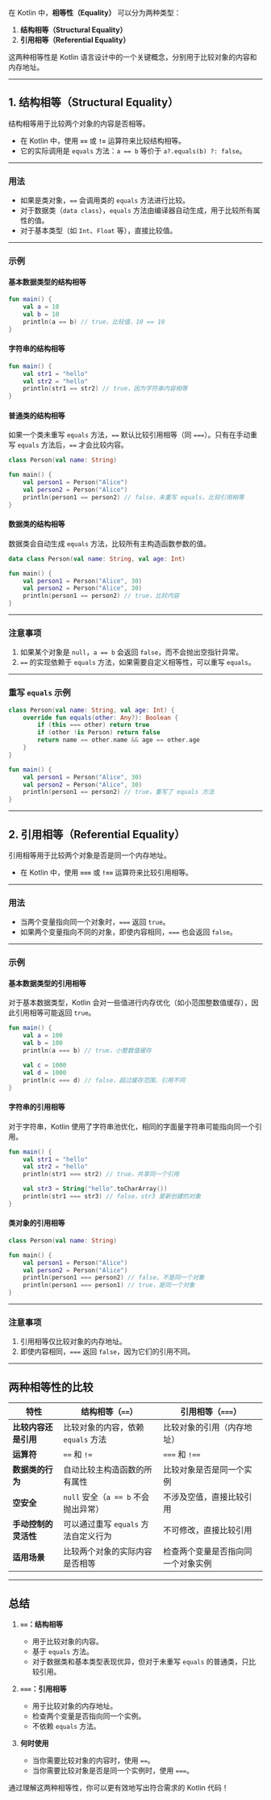 在 Kotlin 中，**相等性（Equality）** 可以分为两种类型：

1. **结构相等（Structural Equality）**
2. **引用相等（Referential Equality）**

这两种相等性是 Kotlin 语言设计中的一个关键概念，分别用于比较对象的内容和内存地址。

---

## **1. 结构相等（Structural Equality）**

结构相等用于比较两个对象的内容是否相等。

- 在 Kotlin 中，使用 **`==`** 或 **`!=`** 运算符来比较结构相等。
- 它的实际调用是 `equals` 方法：`a == b` 等价于 `a?.equals(b) ?: false`。

---

### **用法**

- 如果是类对象，`==` 会调用类的 `equals` 方法进行比较。
- 对于数据类（`data class`），`equals` 方法由编译器自动生成，用于比较所有属性的值。
- 对于基本类型（如 `Int`、`Float` 等），直接比较值。

---

### **示例**

#### **基本数据类型的结构相等**

```kotlin
fun main() {
    val a = 10
    val b = 10
    println(a == b) // true，比较值，10 == 10
}
```

#### **字符串的结构相等**

```kotlin
fun main() {
    val str1 = "hello"
    val str2 = "hello"
    println(str1 == str2) // true，因为字符串内容相等
}
```

#### **普通类的结构相等**

如果一个类未重写 `equals` 方法，`==` 默认比较引用相等（同 `===`）。只有在手动重写 `equals` 方法后，`==` 才会比较内容。

```kotlin
class Person(val name: String)

fun main() {
    val person1 = Person("Alice")
    val person2 = Person("Alice")
    println(person1 == person2) // false，未重写 equals，比较引用相等
}
```

#### **数据类的结构相等**

数据类会自动生成 `equals` 方法，比较所有主构造函数参数的值。

```kotlin
data class Person(val name: String, val age: Int)

fun main() {
    val person1 = Person("Alice", 30)
    val person2 = Person("Alice", 30)
    println(person1 == person2) // true，比较内容
}
```

---

### **注意事项**

1. 如果某个对象是 `null`，`a == b` 会返回 `false`，而不会抛出空指针异常。
2. `==` 的实现依赖于 `equals` 方法，如果需要自定义相等性，可以重写 `equals`。

---

### **重写 `equals` 示例**

```kotlin
class Person(val name: String, val age: Int) {
    override fun equals(other: Any?): Boolean {
        if (this === other) return true
        if (other !is Person) return false
        return name == other.name && age == other.age
    }
}

fun main() {
    val person1 = Person("Alice", 30)
    val person2 = Person("Alice", 30)
    println(person1 == person2) // true，重写了 equals 方法
}
```

---

## **2. 引用相等（Referential Equality）**

引用相等用于比较两个对象是否是同一个内存地址。

- 在 Kotlin 中，使用 **`===`** 或 **`!==`** 运算符来比较引用相等。

---

### **用法**

- 当两个变量指向同一个对象时，`===` 返回 `true`。
- 如果两个变量指向不同的对象，即使内容相同，`===` 也会返回 `false`。

---

### **示例**

#### **基本数据类型的引用相等**

对于基本数据类型，Kotlin 会对一些值进行内存优化（如小范围整数值缓存），因此引用相等可能返回 `true`。

```kotlin
fun main() {
    val a = 100
    val b = 100
    println(a === b) // true，小整数值缓存

    val c = 1000
    val d = 1000
    println(c === d) // false，超过缓存范围，引用不同
}
```

#### **字符串的引用相等**

对于字符串，Kotlin 使用了字符串池优化，相同的字面量字符串可能指向同一个引用。

```kotlin
fun main() {
    val str1 = "hello"
    val str2 = "hello"
    println(str1 === str2) // true，共享同一个引用

    val str3 = String("hello".toCharArray())
    println(str1 === str3) // false，str3 是新创建的对象
}
```

#### **类对象的引用相等**

```kotlin
class Person(val name: String)

fun main() {
    val person1 = Person("Alice")
    val person2 = Person("Alice")
    println(person1 === person2) // false，不是同一个对象
    println(person1 === person1) // true，是同一个对象
}
```

---

### **注意事项**

1. 引用相等仅比较对象的内存地址。
2. 即使内容相同，`===` 返回 `false`，因为它们的引用不同。

---

## **两种相等性的比较**

|**特性**|**结构相等（`==`）**|**引用相等（`===`）**|
|---|---|---|
|**比较内容还是引用**|比较对象的内容，依赖 `equals` 方法|比较对象的引用（内存地址）|
|**运算符**|`==` 和 `!=`|`===` 和 `!==`|
|**数据类的行为**|自动比较主构造函数的所有属性|比较对象是否是同一个实例|
|**空安全**|`null` 安全（`a == b` 不会抛出异常）|不涉及空值，直接比较引用|
|**手动控制的灵活性**|可以通过重写 `equals` 方法自定义行为|不可修改，直接比较引用|
|**适用场景**|比较两个对象的实际内容是否相等|检查两个变量是否指向同一个对象实例|

---

## **总结**

1. **`==`：结构相等**
    
    - 用于比较对象的内容。
    - 基于 `equals` 方法。
    - 对于数据类和基本类型表现优异，但对于未重写 `equals` 的普通类，只比较引用。
2. **`===`：引用相等**
    
    - 用于比较对象的内存地址。
    - 检查两个变量是否指向同一个实例。
    - 不依赖 `equals` 方法。
3. **何时使用**
    
    - 当你需要比较对象的内容时，使用 `==`。
    - 当你需要比较对象是否是同一个实例时，使用 `===`。

通过理解这两种相等性，你可以更有效地写出符合需求的 Kotlin 代码！